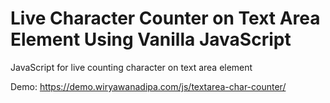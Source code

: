 # Live Character Counter on Text Area Element Using Vanilla JavaScript
JavaScript for live counting character on text area element

Demo: https://demo.wiryawanadipa.com/js/textarea-char-counter/
